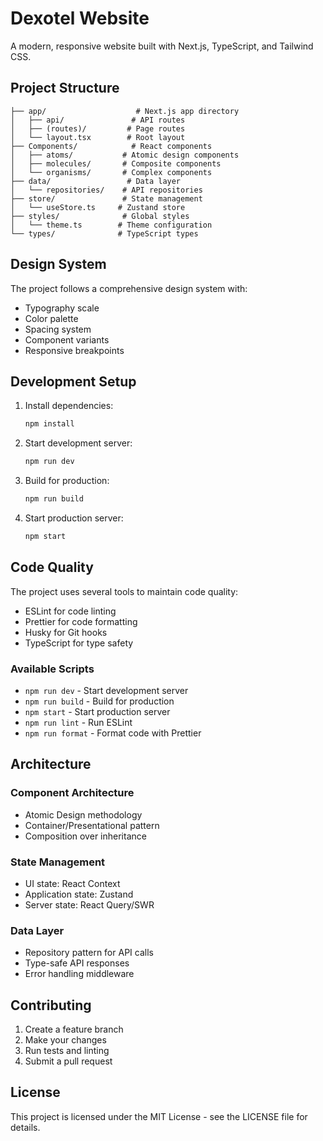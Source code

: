 # Dexotel Website

A modern, responsive website built with Next.js, TypeScript, and Tailwind CSS.

## Project Structure

```
├── app/                    # Next.js app directory
│   ├── api/               # API routes
│   ├── (routes)/         # Page routes
│   └── layout.tsx        # Root layout
├── Components/            # React components
│   ├── atoms/           # Atomic design components
│   ├── molecules/       # Composite components
│   └── organisms/       # Complex components
├── data/                 # Data layer
│   └── repositories/    # API repositories
├── store/               # State management
│   └── useStore.ts     # Zustand store
├── styles/              # Global styles
│   └── theme.ts        # Theme configuration
└── types/              # TypeScript types
```

## Design System

The project follows a comprehensive design system with:

- Typography scale
- Color palette
- Spacing system
- Component variants
- Responsive breakpoints

## Development Setup

1. Install dependencies:
   ```bash
   npm install
   ```

2. Start development server:
   ```bash
   npm run dev
   ```

3. Build for production:
   ```bash
   npm run build
   ```

4. Start production server:
   ```bash
   npm start
   ```

## Code Quality

The project uses several tools to maintain code quality:

- ESLint for code linting
- Prettier for code formatting
- Husky for Git hooks
- TypeScript for type safety

### Available Scripts

- `npm run dev` - Start development server
- `npm run build` - Build for production
- `npm start` - Start production server
- `npm run lint` - Run ESLint
- `npm run format` - Format code with Prettier

## Architecture

### Component Architecture

- Atomic Design methodology
- Container/Presentational pattern
- Composition over inheritance

### State Management

- UI state: React Context
- Application state: Zustand
- Server state: React Query/SWR

### Data Layer

- Repository pattern for API calls
- Type-safe API responses
- Error handling middleware

## Contributing

1. Create a feature branch
2. Make your changes
3. Run tests and linting
4. Submit a pull request

## License

This project is licensed under the MIT License - see the LICENSE file for details.
